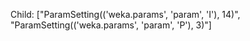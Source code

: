 Child: ["ParamSetting(('weka.params', 'param', 'I'), 14)", "ParamSetting(('weka.params', 'param', 'P'), 3)"]